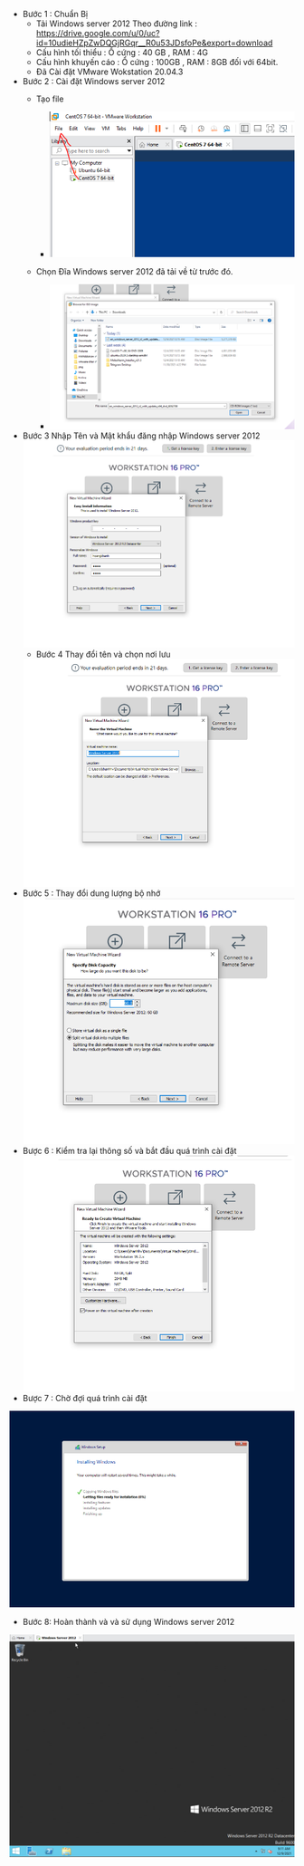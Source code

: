 - Bước 1 : Chuẩn Bị 
    + Tải Windows server 2012 Theo đường link : https://drive.google.com/u/0/uc?id=10udieHZpZwDQGjRGqr__R0u53JDsfoPe&export=download
    + Cấu hình tối thiểu : Ổ cứng : 40 GB , RAM : 4G
    + Cấu hình khuyến cáo : Ổ cứng : 100GB , RAM : 8GB đối với 64bit.
    + Đã Cài đặt VMware Wokstation 20.04.3
- Bước 2 : Cài đặt Windows server 2012
   + Tạo file
        - <img src = "../../jmg/b1.PNG">
        
    + Chọn Đĩa Windows server 2012 đã tải về từ trước đó.
        - <img src = "../../jmg/c1.PNG">
- Bước 3 Nhập Tên và Mật khẩu đăng nhập Windows server 2012
  <img src = "../../jmg/c2.PNG">
  - Bước 4 Thay đổi tên và chọn nơi lưu
  <img src = "../../jmg/c3.PNG">
- Bước 5 : Thay đổi dung lượng bộ nhớ 
  <img src = "../../jmg/c4.PNG">
- Bược 6 : Kiểm tra lại thông số và bắt đầu quá trình cài đặt
  <img src = "../../jmg/c5.PNG">
- Bược 7 : Chờ đợi quá trình cài đặt 
 <img src = "../../jmg/c6.PNG">

- Bước 8: Hoàn thành và và sử dụng Windows server 2012
<img src = "../../jmg/c7.PNG">
